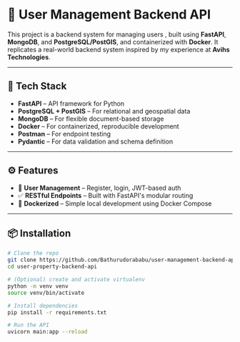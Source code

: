 # 🧩 User Management Backend API

This project is a backend system for managing users , built using **FastAPI**, **MongoDB**, and **PostgreSQL/PostGIS**, and containerized with **Docker**. It replicates a real-world backend system inspired by my experience at **Avihs Technologies**.

---

## 🚀 Tech Stack

- **FastAPI** – API framework for Python
- **PostgreSQL + PostGIS** – For relational and geospatial data
- **MongoDB** – For flexible document-based storage
- **Docker** – For containerized, reproducible development
- **Postman** – For endpoint testing
- **Pydantic** – For data validation and schema definition

---

## ⚙️ Features

- 🔐 **User Management** – Register, login, JWT-based auth
- ✅ **RESTful Endpoints** – Built with FastAPI's modular routing
- 🐳 **Dockerized** – Simple local development using Docker Compose

---

## 📦 Installation

```bash
# Clone the repo
git clone https://github.com/Bathurudorababu/user-management-backend-api.git
cd user-property-backend-api

# (Optional) create and activate virtualenv
python -m venv venv
source venv/bin/activate

# Install dependencies
pip install -r requirements.txt

# Run the API
uvicorn main:app --reload
